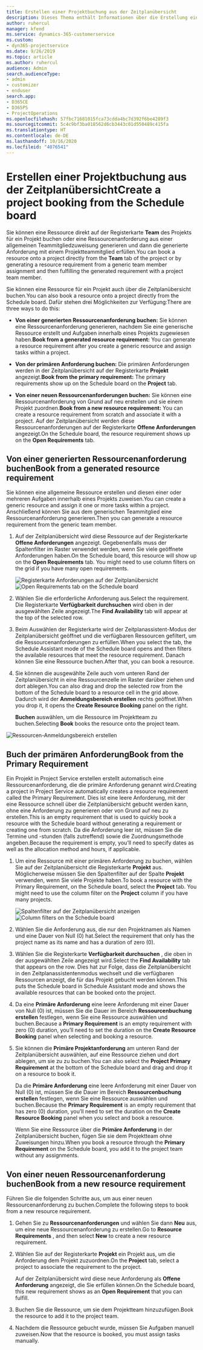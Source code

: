 ```yaml
---
title: Erstellen einer Projektbuchung aus der Zeitplanübersicht
description: Dieses Thema enthält Informationen über die Erstellung einer Projektbuchung aus der Zeitplanübersicht.
author: ruhercul
manager: kfend
ms.service: dynamics-365-customerservice
ms.custom:
- dyn365-projectservice
ms.date: 9/26/2019
ms.topic: article
ms.author: ruhercul
audience: Admin
search.audienceType:
- admin
- customizer
- enduser
search.app:
- D365CE
- D365PS
- ProjectOperations
ms.openlocfilehash: 57fbc71681015fca73cdda4bc7d392f6be4289f3
ms.sourcegitcommit: 5c4c9bf3ba018562d6cb3443c01d550489c415fa
ms.translationtype: HT
ms.contentlocale: de-DE
ms.lasthandoff: 10/16/2020
ms.locfileid: "4076541"
---
```

# <a name="create-a-project-booking-from-the-schedule-board"></a><span data-ttu-id="bd5bf-103">Erstellen einer Projektbuchung aus der Zeitplanübersicht</span><span class="sxs-lookup"><span data-stu-id="bd5bf-103">Create a project booking from the Schedule board</span></span>

<span data-ttu-id="bd5bf-104">Sie können eine Ressource direkt auf der Registerkarte **Team** des Projekts für ein Projekt buchen oder eine Ressourcenanforderung aus einer allgemeinen Teammitgliedzuweisung generieren und dann die generierte Anforderung mit einem Projektteammitglied erfüllen.</span><span class="sxs-lookup"><span data-stu-id="bd5bf-104">You can book a resource onto a project directly from the **Team** tab of the project or by generating a resource requirement from a generic team member assignment and then fulfilling the generated requirement with a project team member.</span></span>

<span data-ttu-id="bd5bf-105">Sie können eine Ressource für ein Projekt auch über die Zeitplanübersicht buchen.</span><span class="sxs-lookup"><span data-stu-id="bd5bf-105">You can also book a resource onto a project directly from the Schedule board.</span></span> <span data-ttu-id="bd5bf-106">Dafür stehen drei Möglichkeiten zur Verfügung:</span><span class="sxs-lookup"><span data-stu-id="bd5bf-106">There are three ways to do this:</span></span>

- <span data-ttu-id="bd5bf-107">**Von einer generierten Ressourcenanforderung buchen:** Sie können eine Ressourcenanforderung generieren, nachdem Sie eine generische Ressource erstellt und Aufgaben innerhalb eines Projekts zugewiesen haben.</span><span class="sxs-lookup"><span data-stu-id="bd5bf-107">**Book from a generated resource requirement:** You can generate a resource requirement after you create a generic resource and assign tasks within a project.</span></span>

- <span data-ttu-id="bd5bf-108">**Von der primären Anforderung buchen:** Die primären Anforderungen werden in der Zeitplanübersicht auf der Registerkarte **Projekt** angezeigt.</span><span class="sxs-lookup"><span data-stu-id="bd5bf-108">**Book from the primary requirement:** The primary requirements show up on the Schedule board on the **Project** tab.</span></span> 

- <span data-ttu-id="bd5bf-109">**Von einer neuen Ressourcenanforderungen buchen:** Sie können eine Ressourcenanforderung von Grund auf neu erstellen und sie einem Projekt zuordnen.</span><span class="sxs-lookup"><span data-stu-id="bd5bf-109">**Book from a new resource requirement:** You can create a resource requirement from scratch and associate it with a project.</span></span> <span data-ttu-id="bd5bf-110">Auf der Zeitplanübersicht werden diese Ressourcenanforderungen auf der Registerkarte **Offene Anforderungen** angezeigt.</span><span class="sxs-lookup"><span data-stu-id="bd5bf-110">On the Schedule board, the resource requirement shows up on the **Open Requirements** tab.</span></span>

## <a name="book-from-a-generated-resource-requirement"></a><span data-ttu-id="bd5bf-111">Von einer generierten Ressourcenanforderung buchen</span><span class="sxs-lookup"><span data-stu-id="bd5bf-111">Book from a generated resource requirement</span></span>

<span data-ttu-id="bd5bf-112">Sie können eine allgemeine Ressource erstellen und diesen einer oder mehreren Aufgaben innerhalb eines Projekts zuweisen.</span><span class="sxs-lookup"><span data-stu-id="bd5bf-112">You can create a generic resource and assign it one or more tasks within a project.</span></span> <span data-ttu-id="bd5bf-113">Anschließend können Sie aus dem generischen Teammitglied eine Ressourcenanforderung generieren.</span><span class="sxs-lookup"><span data-stu-id="bd5bf-113">Then you can generate a resource requirement from the generic team member.</span></span> 

1.  <span data-ttu-id="bd5bf-114">Auf der Zeitplanübersicht wird diese Ressource auf der Registerkarte **Offene Anforderungen** angezeigt. Gegebenenfalls muss der Spaltenfilter im Raster verwendet werden, wenn Sie viele geöffnete Anforderungen haben.</span><span class="sxs-lookup"><span data-stu-id="bd5bf-114">On the Schedule board, this resource will show up on the **Open Requirements** tab. You might need to use column filters on the grid if you have many open requirements.</span></span> 

    <span data-ttu-id="bd5bf-115">![Registerkarte Anforderungen auf der Zeitplanübersicht](media/FAQ-Project-Booking-Schedule-Board-1.png "Screenshot der Anmeldungen und Zuweisungstabellen")</span><span class="sxs-lookup"><span data-stu-id="bd5bf-115">![Open Requirements tab on the Schedule board](media/FAQ-Project-Booking-Schedule-Board-1.png "Screenshot of bookings and assignments table")</span></span>

2. <span data-ttu-id="bd5bf-116">Wählen Sie die erforderliche Anforderung aus.</span><span class="sxs-lookup"><span data-stu-id="bd5bf-116">Select the requirement.</span></span> <span data-ttu-id="bd5bf-117">Die Registerkarte **Verfügbarkeit durchsuchen** wird oben in der ausgewählten Zeile angezeigt.</span><span class="sxs-lookup"><span data-stu-id="bd5bf-117">The **Find Availability** tab will appear at the top of the selected row.</span></span>
 
3. <span data-ttu-id="bd5bf-118">Beim Auswählen der Registerkarte wird der Zeitplanassistent-Modus der Zeitplanübersicht geöffnet und die verfügbaren Ressourcen gefiltert, um die Ressourcenanforderungen zu erfüllen.</span><span class="sxs-lookup"><span data-stu-id="bd5bf-118">When you select the tab, the Schedule Assistant mode of the Schedule board opens and then filters the available resources that meet the resource requirement.</span></span> <span data-ttu-id="bd5bf-119">Danach können Sie eine Ressource buchen.</span><span class="sxs-lookup"><span data-stu-id="bd5bf-119">After that, you can book a resource.</span></span>

4. <span data-ttu-id="bd5bf-120">Sie können die ausgewählte Zeile auch vom unteren Rand der Zeitplanübersicht in eine Ressourcenzelle im Raster darüber ziehen und dort ablegen.</span><span class="sxs-lookup"><span data-stu-id="bd5bf-120">You can also drag and drop the selected row from the bottom of the Schedule board to a resource cell in the grid above.</span></span> <span data-ttu-id="bd5bf-121">Dadurch wird der **Anmeldungsbereich erstellen** rechts geöffnet.</span><span class="sxs-lookup"><span data-stu-id="bd5bf-121">When you drop it, it opens the **Create Resource Booking** panel on the right.</span></span>

    <span data-ttu-id="bd5bf-122">**Buchen** auswählen, um die Ressource im Projektteam zu buchen.</span><span class="sxs-lookup"><span data-stu-id="bd5bf-122">Selecting **Book** books the resource onto the project team.</span></span>

![Ressourcen-Anmeldungsbereich erstellen](media/FAQ-Project-Booking-Schedule-Board-6.png "")
 

## <a name="book-from-the-primary-requirement"></a><span data-ttu-id="bd5bf-124">Buch der primären Anforderung</span><span class="sxs-lookup"><span data-stu-id="bd5bf-124">Book from the Primary Requirement</span></span>

<span data-ttu-id="bd5bf-125">Ein Projekt in Project Service erstellen erstellt automatisch eine Ressourcenanforderung, die die primäre Anforderung genannt wird.</span><span class="sxs-lookup"><span data-stu-id="bd5bf-125">Creating a project in Project Service automatically creates a resource requirement called the Primary Requirement.</span></span> <span data-ttu-id="bd5bf-126">Dies ist eine leere Anforderung, mit der eine Ressource schnell über die Zeitplanübersicht gebucht werden kann, ohne eine Anforderung zu generieren oder von Grund auf neu zu erstellen.</span><span class="sxs-lookup"><span data-stu-id="bd5bf-126">This is an empty requirement that is used to quickly book a resource with the Schedule board without generating a requirement or creating one from scratch.</span></span> <span data-ttu-id="bd5bf-127">Da die Anforderung leer ist, müssen Sie die Termine und -stunden (falls zutreffend) sowie die Zuordnungsmethode angeben.</span><span class="sxs-lookup"><span data-stu-id="bd5bf-127">Because the requirement is empty, you’ll need to specify dates as well as the allocation method and hours, if applicable.</span></span> 

1. <span data-ttu-id="bd5bf-128">Um eine Ressource mit einer primären Anforderung zu buchen, wählen Sie auf der Zeitplanübersicht die Registerkarte **Projekt** aus. Möglicherweise müssen Sie den Spaltenfilter auf der Spalte **Projekt** verwenden, wenn Sie viele Projekte haben.</span><span class="sxs-lookup"><span data-stu-id="bd5bf-128">To book a resource with the Primary Requirement, on the Schedule board, select the **Project** tab. You might need to use the column filter on the **Project** column if you have many projects.</span></span>

   <span data-ttu-id="bd5bf-129">![Spaltenfilter auf der Zeitplanübersicht anzeigen](media/FAQ-Project-Booking-Schedule-Board-2.png "Screenshot der Anmeldungen und Zuweisungstabellen")</span><span class="sxs-lookup"><span data-stu-id="bd5bf-129">![Column filters on the Schedule board](media/FAQ-Project-Booking-Schedule-Board-2.png "Screenshot of bookings and assignments table")</span></span>

2. <span data-ttu-id="bd5bf-130">Wählen Sie die Anforderung aus, die nur den Projektnamen als Namen und eine Dauer von Null (0) hat.</span><span class="sxs-lookup"><span data-stu-id="bd5bf-130">Select the requirement that only has the project name as its name and has a duration of zero (0).</span></span>

3. <span data-ttu-id="bd5bf-131">Wählen Sie die Registerkarte **Verfügbarkeit durchsuchen** , die oben in der ausgewählten Zeile angezeigt wird.</span><span class="sxs-lookup"><span data-stu-id="bd5bf-131">Select the **Find Availability** tab that appears on the row.</span></span> <span data-ttu-id="bd5bf-132">Dies hat zur Folge, dass die Zeitplanübersicht in den Zeitplanassistentenmodus wechselt und die verfügbaren Ressourcen anzeigt, die für das Projekt gebucht werden können.</span><span class="sxs-lookup"><span data-stu-id="bd5bf-132">This puts the Schedule board in Schedule Assistant mode and shows the available resources that can be booked onto the project.</span></span>

4. <span data-ttu-id="bd5bf-133">Da eine **Primäre Anforderung** eine leere Anforderung mit einer Dauer von Null (0) ist, müssen Sie die Dauer im Bereich **Ressourcenbuchung erstellen** festlegen, wenn Sie eine Ressource auswählen und buchen.</span><span class="sxs-lookup"><span data-stu-id="bd5bf-133">Because a **Primary Requirement** is an empty requirement with zero (0) duration, you’ll need to set the duration on the **Create Resource Booking** panel when selecting and booking a resource.</span></span>

5. <span data-ttu-id="bd5bf-134">Sie können die **Primäre Projektanforderung** am unteren Rand der Zeitplanübersicht auswählen, auf eine Ressource ziehen und dort ablegen, um sie zu zu buchen.</span><span class="sxs-lookup"><span data-stu-id="bd5bf-134">You can also select the **Project Primary Requirement** at the bottom of the Schedule board and drag and drop it on a resource to book it.</span></span>
 
    <span data-ttu-id="bd5bf-135">Da die **Primäre Anforderung** eine leere Anforderung mit einer Dauer von Null (0) ist, müssen Sie die Dauer im Bereich **Ressourcenbuchung erstellen** festlegen, wenn Sie eine Ressource auswählen und buchen.</span><span class="sxs-lookup"><span data-stu-id="bd5bf-135">Because the **Primary Requirement** is an empty requirement that has zero (0) duration, you’ll need to set the duration on the **Create Resource Booking** panel when you select and book a resource.</span></span>
 
    <span data-ttu-id="bd5bf-136">Wenn Sie eine Ressource über die **Primäre Anforderung** in der Zeitplanübersicht buchen, fügen Sie sie dem Projektteam ohne Zuweisungen hinzu.</span><span class="sxs-lookup"><span data-stu-id="bd5bf-136">When you book a resource through the **Primary Requirement** on the Schedule board, you add it to the project team without any assignments.</span></span>
 
## <a name="book-from-a-new-resource-requirement"></a><span data-ttu-id="bd5bf-137">Von einer neuen Ressourcenanforderung buchen</span><span class="sxs-lookup"><span data-stu-id="bd5bf-137">Book from a new resource requirement</span></span>
<span data-ttu-id="bd5bf-138">Führen Sie die folgenden Schritte aus, um aus einer neuen Ressourcenanforderung zu buchen.</span><span class="sxs-lookup"><span data-stu-id="bd5bf-138">Complete the following steps to book from a new resource requirement.</span></span> 

1. <span data-ttu-id="bd5bf-139">Gehen Sie zu **Ressourcenanforderungen** und wählen Sie dann **Neu** aus, um eine neue Ressourcenanforderung zu erstellen.</span><span class="sxs-lookup"><span data-stu-id="bd5bf-139">Go to **Resource Requirements** , and then select **New** to create a new resource requirement.</span></span>

2. <span data-ttu-id="bd5bf-140">Wählen Sie auf der Registerkarte **Projekt** ein Projekt aus, um die Anforderung dem Projekt zuzuordnen.</span><span class="sxs-lookup"><span data-stu-id="bd5bf-140">On the **Project** tab, select a project to associate the requirement to the project.</span></span>
 
    <span data-ttu-id="bd5bf-141">Auf der Zeitplanübersicht wird diese neue Anforderung als **Offene Anforderung** angezeigt, die Sie erfüllen können.</span><span class="sxs-lookup"><span data-stu-id="bd5bf-141">On the Schedule board, this new requirement shows as an **Open Requirement** that you can fulfill.</span></span>

3. <span data-ttu-id="bd5bf-142">Buchen Sie die Ressource, um sie dem Projektteam hinzuzufügen.</span><span class="sxs-lookup"><span data-stu-id="bd5bf-142">Book the resource to add it to the project team.</span></span>

4. <span data-ttu-id="bd5bf-143">Nachdem die Ressource gebucht wurde, müssen Sie Aufgaben manuell zuweisen.</span><span class="sxs-lookup"><span data-stu-id="bd5bf-143">Now that the resource is booked, you must assign tasks manually.</span></span>

